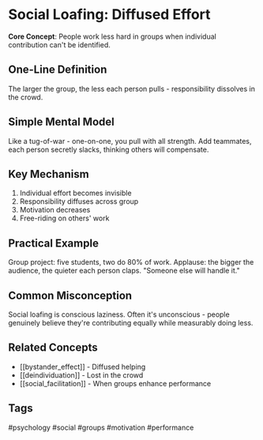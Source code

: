 # Social Loafing: Diffused Effort

**Core Concept**: People work less hard in groups when individual contribution can't be identified.

## One-Line Definition
The larger the group, the less each person pulls - responsibility dissolves in the crowd.

## Simple Mental Model
Like a tug-of-war - one-on-one, you pull with all strength. Add teammates, each person secretly slacks, thinking others will compensate.

## Key Mechanism
1. Individual effort becomes invisible
2. Responsibility diffuses across group
3. Motivation decreases
4. Free-riding on others' work

## Practical Example
Group project: five students, two do 80% of work. Applause: the bigger the audience, the quieter each person claps. "Someone else will handle it."

## Common Misconception
Social loafing is conscious laziness. Often it's unconscious - people genuinely believe they're contributing equally while measurably doing less.

## Related Concepts
- [[bystander_effect]] - Diffused helping
- [[deindividuation]] - Lost in the crowd
- [[social_facilitation]] - When groups enhance performance

## Tags
#psychology #social #groups #motivation #performance